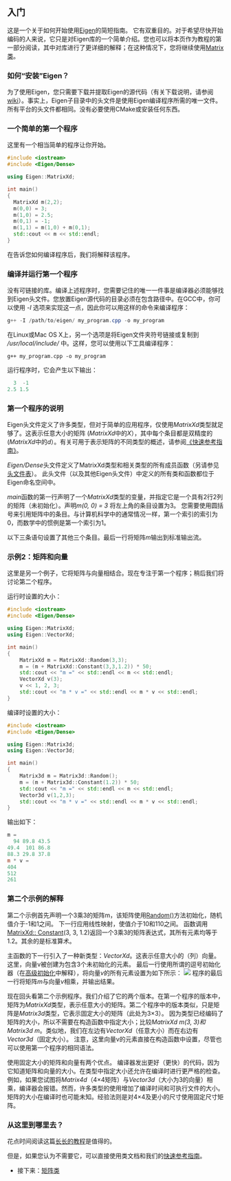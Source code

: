 ## 入门

这是一个关于如何开始使用[Eigen](xxx.md)的简短指南。 它有双重目的。对于希望尽快开始编码的人来说，它只是对Eigen库的一个简单介绍。您也可以将本页作为教程的第一部分阅读，其中对库进行了更详细的解释；在这种情况下，您将继续使用[Matrix类](密集矩阵和数组操作/1_Matrix类.md)。

### 如何“安装”Eigen？

为了使用Eigen，您只需要下载并提取Eigen的源代码（有关下载说明，请参阅[wiki](http://eigen.tuxfamily.org/index.php?title=Main_Page#Download)）。事实上，Eigen子目录中的头文件是使用Eigen编译程序所需的唯一文件。 所有平台的头文件都相同。没有必要使用CMake或安装任何东西。

### 一个简单的第一个程序

这里有一个相当简单的程序让你开始。

```cpp
#include <iostream>
#include <Eigen/Dense>

using Eigen::MatrixXd;

int main()
{
  MatrixXd m(2,2);
  m(0,0) = 3;
  m(1,0) = 2.5;
  m(0,1) = -1;
  m(1,1) = m(1,0) + m(0,1);
  std::cout << m << std::endl;
}
```

在告诉您如何编译程序后，我们将解释该程序。

### 编译并运行第一个程序

没有可链接的库。编译上述程序时，您需要记住的唯一一件事是编译器必须能够找到Eigen头文件。您放置Eigen源代码的目录必须在包含路径中。在GCC中，你可以使用 *-I* 选项来实现这一点，因此你可以用这样的命令来编译程序：

```powershell
g++ -I /path/to/eigen/ my_program.cpp -o my_program
```

在Linux或Mac OS X上，另一个选项是将Eigen文件夹符号链接或复制到 */usr/local/include/* 中。这样，您可以使用以下工具编译程序：

```shell
g++ my_program.cpp -o my_program
```

运行程序时，它会产生以下输出：

```powershell
  3  -1
2.5 1.5
```

### 第一个程序的说明

Eigen头文件定义了许多类型，但对于简单的应用程序，仅使用*MatrixXd*类型就足够了。这表示任意大小的矩阵 (*MatrixXd*中的*X*），其中每个条目都是双精度的 (*MatrixXd*中的*d*）。有关可用于表示矩阵的不同类型的概述，请参阅[《快速参考指南》](xxx.md)。

*Eigen/Dense*头文件定义了MatrixXd类型和相关类型的所有成员函数（另请参见[头文件表](xxx.md)）。 此头文件（以及其他Eigen头文件）中定义的所有类和函数都位于Eigen命名空间中。

*main*函数的第一行声明了一个*MatrixXd*类型的变量，并指定它是一个具有2行2列的矩阵（未初始化）。声明*m(0, 0) = 3* 将左上角的条目设置为3。 您需要使用圆括号来引用矩阵中的条目。与计算机科学中的通常情况一样，第一个索引的索引为0，而数学中的惯例是第一个索引为1。

以下三条语句设置了其他三个条目。最后一行将矩阵*m*输出到标准输出流。

### 示例2：矩阵和向量

这里是另一个例子，它将矩阵与向量相结合。现在专注于第一个程序；稍后我们将讨论第二个程序。

运行时设置的大小：

```cpp
#include <iostream>
#include <Eigen/Dense>

using Eigen::MatrixXd;
using Eigen::VectorXd;

int main()
{
    MatrixXd m = MatrixXd::Random(3,3);
    m = (m + MatrixXd::Constant(3,3,1.2)) * 50;
    std::cout << "m =" << std::endl << m << std::endl;
    VectorXd v(3);
    v << 1, 2, 3;
    std::cout << "m * v =" << std::endl << m * v << std::endl;
}
```

编译时设置的大小：

```cpp
#include <iostream>
#include <Eigen/Dense>

using Eigen::Matrix3d;
using Eigen::Vector3d;

int main()
{
    Matrix3d m = Matrix3d::Random();
    m = (m + Matrix3d::Constant(1.2)) * 50;
    std::cout << "m =" << std::endl << m << std::endl;
    Vector3d v(1,2,3);
    std::cout << "m * v =" << std::endl << m * v << std::endl;
}
```

输出如下：

```powershell
m =
  94 89.8 43.5
49.4  101 86.8
88.3 29.8 37.8
m * v =
404
512
261
```

### 第二个示例的解释

第二个示例首先声明一个3乘3的矩阵m，该矩阵使用[Random()](xxx.md)方法初始化，随机值介于-1和1之间。 下一行应用线性映射，使值介于10和110之间。 函数调用[MatrixXd:: Constant](xxx.md)(3, 3, 1.2)返回一个3乘3的矩阵表达式，其所有元素均等于1.2。其余的是标准算术。

主函数的下一行引入了一种新类型：*VectorXd*。这表示任意大小的（列）向量。这里，向量v被创建为包含3个未初始化的元素。 最后一行使用所谓的逗号初始化器（在[高级初始化](xxx.md)中解释），将向量*v*的所有元素设置为如下所示：
![](http://latex.codecogs.com/svg.latex?v=\begin{bmatrix}1\\\2\\\3\end{bmatrix})
程序的最后一行将矩阵*m*与向量*v*相乘，并输出结果。

现在回头看第二个示例程序。我们介绍了它的两个版本。在第一个程序的版本中，矩阵为*MatrixXd*类型，表示任意大小的矩阵。第二个程序中的版本类似，只是矩阵是*Matrix3d*类型，它表示固定大小的矩阵（此处为3×3）。 因为类型已经编码了矩阵的大小，所以不需要在构造函数中指定大小；比较*MatrixXd m(3, 3)*和*Matrix3d m*。类似地，我们在左边有*VectorXd*（任意大小）而在右边有*Vector3d*（固定大小）。 注意，这里向量v的元素直接在构造函数中设置，尽管也可以使用第一个程序的相同语法。

使用固定大小的矩阵和向量有两个优点。 编译器发出更好（更快）的代码，因为它知道矩阵和向量的大小。在类型中指定大小还允许在编译时进行更严格的检查。例如，如果您试图将*Matrix4d*（4×4矩阵）与*Vector3d*（大小为3的向量）相乘，编译器会报错。然而，许多类型的使用增加了编译时间和可执行文件的大小。矩阵的大小在编译时也可能未知。经验法则是对4×4及更小的尺寸使用固定尺寸矩阵。

### 从这里到哪里去？

花点时间阅读这篇[长长的教程](密集矩阵和数组操作/1_Matrix类.md)是值得的。

但是，如果您认为不需要它，可以直接使用类文档和我们的[快速参考指南](xxx.md)。

* 接下来：[矩阵类](密集矩阵和数组操作/1_Matrix类.md)
